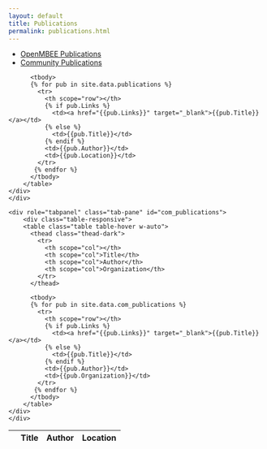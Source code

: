 ```yaml
---
layout: default
title: Publications
permalink: publications.html
---
```



  <!-- Nav tabs -->
  <ul class="nav nav-tabs nav-fill" role="tablist">
    <li class="nav-item"><a class="nav-link active" href="#publications" aria-controls="cookbooks" role="tab" data-toggle="tab">OpenMBEE Publications</a></li>
    <li class="nav-item"><a class="nav-link" href="#com_publications" aria-controls="mdk" role="tab" data-toggle="tab">Community Publications</a></li>
  </ul>

  <div class="tab-content">
    <div role="tabpanel" class="tab-pane active" id="publications">
      <div class="table-responsive">
        <table class="table table-hover w-auto">
          <thead class="thead-dark">
            <tr>
              <th scope="col"></th>
              <th scope="col">Title</th>
              <th scope="col">Author</th>
              <th scope="col">Location</th>
            </tr>
          </thead>
  
          <tbody>
          {% for pub in site.data.publications %}
            <tr>
              <th scope="row"></th>
              {% if pub.Links %}
                <td><a href="{{pub.Links}}" target="_blank">{{pub.Title}}</a></td>
              {% else %}
                <td>{{pub.Title}}</td>
              {% endif %}
              <td>{{pub.Author}}</td>
              <td>{{pub.Location}}</td>
            </tr>
           {% endfor %}
          </tbody>
        </table>
    </div>
    </div>

    <div role="tabpanel" class="tab-pane" id="com_publications">
        <div class="table-responsive">
        <table class="table table-hover w-auto">
          <thead class="thead-dark">
            <tr>
              <th scope="col"></th>
              <th scope="col">Title</th>
              <th scope="col">Author</th>
              <th scope="col">Organization</th>
            </tr>
          </thead>
  
          <tbody>
          {% for pub in site.data.com_publications %}
            <tr>
              <th scope="row"></th>
              {% if pub.Links %}
                <td><a href="{{pub.Links}}" target="_blank">{{pub.Title}}</a></td>
              {% else %}
                <td>{{pub.Title}}</td>
              {% endif %}
              <td>{{pub.Author}}</td>
              <td>{{pub.Organization}}</td>
            </tr>
           {% endfor %}
          </tbody>
        </table>
    </div>
    </div>

  </div>